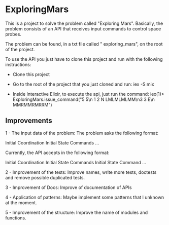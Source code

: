 # ExploringMars

This is a project to solve the problem called "Exploring Mars".
Basically, the problem consists of an API that receives input commands to control space probes.

The problem can be found, in a txt file called " exploring_mars", on the root of the project.

To use the API you just have to clone this project and run with the following instructions:
- Clone this project

- Go to the root of the project that you just cloned and run:
 iex -S mix

- Inside Interactive Elixir, to execute the api, just run the command:
 iex(1)> ExploringMars.issue_command("5 5\n 1 2 N LMLMLMLMM\n3 3 E\n MMRMMRMRRM")

## Improvements
1 - The input data of the problem:
The problem asks the following format:

Initial Coordination
Initial State
Commands
...

Currently, the API accepts in the following format:

Initial Coordination
Initial State Commands
Initial State Command
...

2 - Improvement of the tests:
Improve names, write more tests, doctests and remove possible duplicated tests.

3 - Improvement of Docs:
Improve of documentation of APIs

4 - Application of patterns:
Maybe implement some patterns that I unknown at the moment.

5 - Improvement of the structure:
Improve the name of modules and functions.

